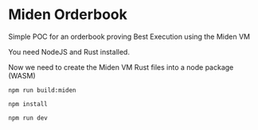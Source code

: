 # Miden Orderbook

Simple POC for an orderbook proving Best Execution using the Miden VM

You need NodeJS and Rust installed.

Now we need to create the Miden VM Rust files into a node package (WASM)

```
npm run build:miden
```

```
npm install
```

```
npm run dev
```
